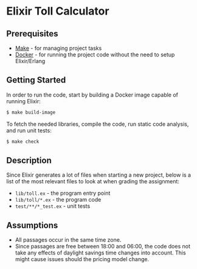 # Elixir Toll Calculator

## Prerequisites

* [Make][make] - for managing project tasks
* [Docker][docker] - for running the project code without the need to setup Elixir/Erlang

## Getting Started

In order to run the code, start by building a Docker image capable of running Elixir:

```sh
$ make build-image
```

To fetch the needed libraries, compile the code, run static code analysis, and run unit tests:

```sh
$ make check
```

## Description

Since Elixir generates a lot of files when starting a new project, below is a list of the most relevant files to look at when grading the assignment:

* `lib/toll.ex` - the program entry point
* `lib/toll/*.ex` - the program code
* `test/**/*_test.ex` - unit tests

## Assumptions

* All passages occur in the same time zone.
* Since passages are free between 18:00 and 06:00, the code does not take any effects of daylight savings time changes into account. This might cause issues should the pricing model change.

[make]:https://www.gnu.org/software/make/manual/make.html
[docker]:https://docker.com
